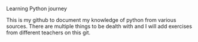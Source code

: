 Learning Python journey

This is my github to document my knowledge of python from various sources.
There are multiple things to be dealth with and I will add exercises from different teachers on this git. 
